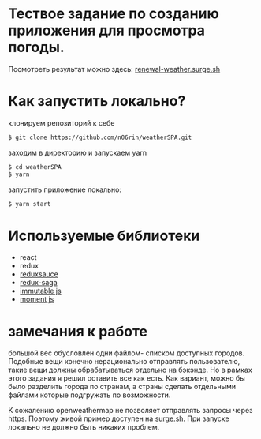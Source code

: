 # Тествое задание по созданию приложения для просмотра погоды.

Посмотреть результат можно здесь: [renewal-weather.surge.sh](http://renewal-weather.surge.sh)

# Как запустить локально?
клонируем репозиторий к себе
```sh
$ git clone https://github.com/n06rin/weatherSPA.git
```
заходим в директорию  и запускаем yarn
```sh
$ cd weatherSPA
$ yarn
```
запустить приложение локально:
```sh
$ yarn start
```

# Используемые библиотеки

  - react
  - redux
  - [reduxsauce](https://github.com/skellock/reduxsauce)
  - [redux-saga](https://github.com/redux-saga/redux-saga)
  - [immutable js](https://facebook.github.io/immutable-js/)
  - [moment js](https://momentjs.com)

# замечания к работе

большой вес обусловлен одни файлом- списком доступных городов. Подобные вещи конечно нерационально отправлять пользователю, такие вещи должны обрабатываться отдельно на бэкэнде. Но в рамках этого задания я решил оставить все как есть. Как вариант, можно бы было разделить города по странам, а страны сделать отдельными файлами которые подгружать по возможности.

К сожалению openweathermap не позволяет отправлять запросы через https. Поэтому живой пример доступен на [surge.sh](surge.sh). При запуске локально не должно быть никаких проблем.
